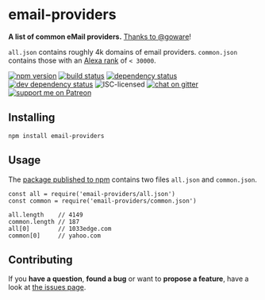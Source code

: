 # email-providers

**A list of common eMail providers.** [Thanks to @goware](https://github.com/goware/emailproviders)!

`all.json` contains roughly 4k domains of email providers. `common.json` contains those with an [Alexa rank](https://en.wikipedia.org/wiki/List_of_most_popular_websites) of `< 30000`.

[![npm version](https://img.shields.io/npm/v/email-providers.svg)](https://www.npmjs.com/package/email-providers)
[![build status](https://img.shields.io/travis/derhuerst/email-providers.svg)](https://travis-ci.org/derhuerst/email-providers)
[![dependency status](https://img.shields.io/david/derhuerst/email-providers.svg)](https://david-dm.org/derhuerst/email-providers)
[![dev dependency status](https://img.shields.io/david/dev/derhuerst/email-providers.svg)](https://david-dm.org/derhuerst/email-providers#info=devDependencies)
![ISC-licensed](https://img.shields.io/github/license/derhuerst/email-providers.svg)
[![chat on gitter](https://badges.gitter.im/derhuerst.svg)](https://gitter.im/derhuerst)
[![support me on Patreon](https://img.shields.io/badge/support%20me-on%20patreon-fa7664.svg)](https://patreon.com/derhuerst)


## Installing

```shell
npm install email-providers
```


## Usage

The [package published to npm](https://npmjs.com/email-proivders) contains two files `all.json` and `common.json`.

```
const all = require('email-providers/all.json')
const common = require('email-providers/common.json')

all.length    // 4149
common.length // 187
all[0]        // 1033edge.com
common[0]     // yahoo.com
```


## Contributing

If you **have a question**, **found a bug** or want to **propose a feature**, have a look at [the issues page](https://github.com/derhuerst/email-providers/issues).
